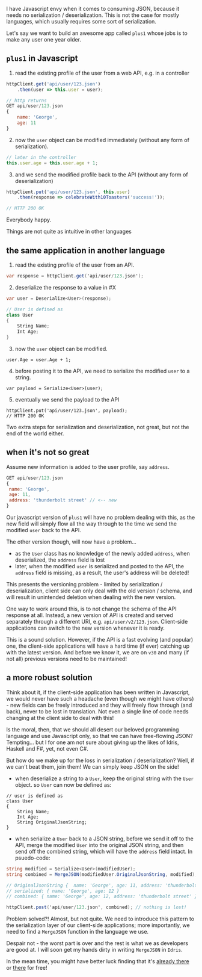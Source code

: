I have Javascript envy when it comes to consuming JSON, because it needs no serialization / deserialization. This is not the case for mostly languages, which usually requires some sort of serialization.

Let's say we want to build an awesome app called ``plus1`` whose jobs is to make any user one year older.


## `plus1` in Javascript

1. read the existing profile of the user from a web API, e.g. in a controller

```javascript
httpClient.get('api/user/123.json')
	.then(user => this.user = user);

// http returns
GET api/user/123.json
{
	name: 'George',
	age: 11
}
```
2. now the `user` object can be modified immediately (without any form of serialization).

```javascript
// later in the controller
this.user.age = this.user.age + 1;
```

3. and we send the modified profile back to the API (without any form of deserialization)

```javascript
httpClient.put('api/user/123.json', this.user)
	.then(response => celebrateWith10Toasters('success!'));

// HTTP 200 OK
```

Everybody happy.

Things are not quite as intuitive in other languages

## the same application in another language

1. read the existing profile of the user from an API.

```C#
var response = httpClient.get('api/user/123.json');
```

2. deserialize the response to a value in #X

```C#
var user = Deserialize<User>(response);

// User is defined as
class User
{
	String Name;
	Int Age;
}
```

3. now the `user` object can be modified.

```
user.Age = user.Age + 1;
```

4. before posting it to the API, we need to serialize the modified `user` to a string.

```
var payload = Serialize<User>(user);
```

5. eventually we send the payload to the API

```
httpClient.put('api/user/123.json', payload);
// HTTP 200 OK
```
Two extra steps for serialization and deserialization, not great, but not the end of the world either.

## when it's not so great

Assume new information is added to the user profile, say `address`.

```javascript
GET api/user/123.json
{
 name: 'George',
 age: 11,
 address: 'thunderbolt street' // <-- new
}
```

Our javascript version of `plus1` will have no problem dealing with this, as the new field will simply flow all the way through to the time we send the modified `user` back to the API.

The other version though, will now have a problem...

* as the `User` class has no knowledge of the newly added `address`, when deserialized, the `address` field is lost
* later, when the modified `user` is serialized and posted to the API, the `address` field is missing, as a result, the user's address will be deleted!

This presents the versioning problem - limited by serialization / deserialization, client side can only deal with the old version / schema, and will result in unintended deletion when dealing with the new version.

One way to work around this, is to not change the schema of the API response at all. Instead, a new version of API is created and served separately through a different URI, e.g. `api/user/v2/123.json`. Client-side applications can switch to the new version whenever it is ready.

This is a sound solution. However, if the API is a fast evolving (and popular) one, the client-side applications will have a hard time (if ever) catching up with the latest version. And before we know it, we are on `v30` and many (if not all) previous versions need to be maintained!

## a more robust solution

Think about it, if the client-side application has been written in Javascript, we would never have such a headache (even though we might have others) - new fields can be freely introduced and they will freely flow through (and back), never to be lost in translation. Not even a single line of code needs changing at the client side to deal with this!

Is the moral, then, that we should all desert our beloved programming language and use Javascript only, so that we can have free-flowing JSON? Tempting... but I for one am not sure about giving up the likes of Idris, Haskell and F#, yet, not even C#.

But how do we make up for the loss in serialization / deserialization? Well, if we can't beat them, join them! We can simply keep JSON on the side!

* when deserialize a string to a `User`, keep the original string with the `User` object. so `User` can now be defined as:

```
// user is defined as
class User
{
	String Name;
	Int Age;
	String OriginalJsonString;
}
```
* when serialize a `User` back to a JSON string, before we send it off to the API, merge the modified `User` into the original JSON string, and then send off the combined string, which will have the `address` field intact. In psuedo-code:

```C#
string modified = Serialize<User>(modifiedUser);
string combined = MergeJSON(modifiedUser.OriginalJsonString, modified);

// OriginalJsonString {  name: 'George', age: 11, address: 'thunderbolt street' }
// serialized: { name: 'George', age: 12 }
// combined: { name: 'George', age: 12, address: 'thunderbolt street' }

httpClient.post('api/user/123.json', combined); // nothing is lost!
```

Problem solved?! Almost, but not quite. We need to introduce this pattern to the serialization layer of our client-side applications; more importantly, we need to find a `MergeJSON` function in the language we use.

Despair not - the worst part is over and the rest is what we as developers are good at. I will soon get my hands dirty in writing `MergeJSON` in `Idris`.

In the mean time, you might have better luck finding that it's [already there](https://www.newtonsoft.com/json/help/html/MergeJson.htm) or [there](https://stackoverflow.com/questions/9895041/merging-two-json-documents-using-jackson) for free!
